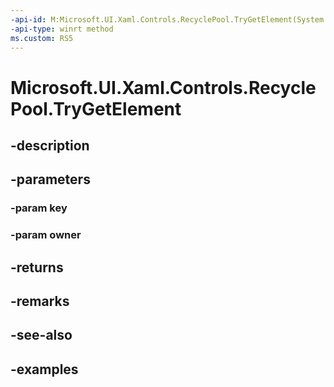 ```yaml
---
-api-id: M:Microsoft.UI.Xaml.Controls.RecyclePool.TryGetElement(System.String,Windows.UI.Xaml.UIElement)
-api-type: winrt method
ms.custom: RS5
---
```


<!-- Method syntax.
public UIElement RecyclePool.TryGetElement(String key, UIElement owner)
-->

# Microsoft.UI.Xaml.Controls.RecyclePool.TryGetElement

## -description

## -parameters
### -param key

### -param owner

## -returns

## -remarks

## -see-also

## -examples

